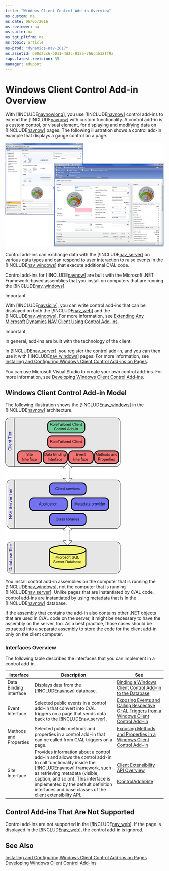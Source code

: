 ```yaml
---
title: "Windows Client Control Add-in Overview"
ms.custom: na
ms.date: 06/05/2016
ms.reviewer: na
ms.suite: na
ms.tgt_pltfrm: na
ms.topic: article
ms-prod: "dynamics-nav-2017"
ms.assetid: b90d2cc6-b011-4d2c-9325-766cdb12ff9a
caps.latest.revision: 35
manager: edupont
---
```

# Windows Client Control Add-in Overview
With [!INCLUDE[navnowlong](includes/navnowlong_md.md)], you use [!INCLUDE[navnow](includes/navnow_md.md)] control add\-ins to extend the [!INCLUDE[navnow](includes/navnow_md.md)] with custom functionality. A control add\-in is a custom control, or visual element, for displaying and modifying data on [!INCLUDE[navnow](includes/navnow_md.md)] pages. The following illustration shows a control add\-in example that displays a gauge control on a page.  
  
 ![Control add&#45;in example of a gauge control](media/NAV_ControlAddin_Gauge_Example.png "NAV\_ControlAddin\_Gauge\_Example")  
  
 Control add\-ins can exchange data with the [!INCLUDE[nav_server](includes/nav_server_md.md)] on various data types and can respond to user interaction to raise events in the [!INCLUDE[nav_windows](includes/nav_windows_md.md)] that execute additional C/AL code.  
  
 Control add\-ins for [!INCLUDE[navnow](includes/navnow_md.md)] are built with the Microsoft .NET Framework–based assemblies that you install on computers that are running the [!INCLUDE[nav_windows](includes/nav_windows_md.md)].  
  
> [!IMPORTANT]  
>  With [!INCLUDE[navsicily](includes/navsicily_md.md)], you can write control add\-ins that can be displayed on both the [!INCLUDE[nav_web](includes/nav_web_md.md)] and the [!INCLUDE[nav_windows](includes/nav_windows_md.md)]. For more information, see [Extending Any Microsoft Dynamics NAV Client Using Control Add\-ins](Extending-Any-Microsoft-Dynamics-NAV-Client-Using-Control-Add-ins.md).  
  
> [!IMPORTANT]  
>  In general, add\-ins are built with the technology of the client.  
  
 In [!INCLUDE[nav_server](includes/nav_server_md.md)], you register the control add\-in, and you can then use it with [!INCLUDE[nav_windows](includes/nav_windows_md.md)] pages. For more information, see [Installing and Configuring Windows Client Control Add\-ins on Pages](Installing-and-Configuring-Windows-Client-Control-Add-ins-on-Pages.md).  
  
 You can use Microsoft Visual Studio to create your own control add\-ins. For more information, see [Developing Windows Client Control Add\-ins](Developing-Windows-Client-Control-Add-ins.md).  
  
## Windows Client Control Add\-in Model  
 The following illustration shows the [!INCLUDE[nav_windows](includes/nav_windows_md.md)] in the [!INCLUDE[navnow](includes/navnow_md.md)] architecture.  
  
 ![RoleTailored client control add&#45;in model](media/NAVRTCControlAddinArchitecture.png "NAVRTCControlAddinArchitecture")  
  
 You install control add\-in assemblies on the computer that is running the [!INCLUDE[nav_windows](includes/nav_windows_md.md)], not the computer that is running [!INCLUDE[nav_server](includes/nav_server_md.md)]. Unlike pages that are instantiated by C/AL code, control add\-ins are instantiated by using metadata that is in the [!INCLUDE[navnow](includes/navnow_md.md)] database.  
  
 If the assembly that contains the add\-in also contains other .NET objects that are used in C/AL code on the server, it might be necessary to have the assembly on the server, too. As a best practice, those cases should be extracted into a separate assembly to store the code for the client add\-in only on the client computer.  
  
### Interfaces Overview  
 The following table describes the interfaces that you can implement in a control add\-in.  
  
|Interface|Description|See|  
|---------------|-----------------|---------|  
|Data Binding interface|Displays data from the [!INCLUDE[navnow](includes/navnow_md.md)] database.|[Binding a Windows Client Control Add\-in to the Database](Binding-a-Windows-Client-Control-Add-in-to-the-Database.md)|  
|Event Interface|Selected public events in a control add\-in that convert into C/AL triggers on a page that sends data back to the [!INCLUDE[nav_server](includes/nav_server_md.md)].|[Exposing Events and Calling Respective C\-AL Triggers from a Windows Client Control Add\-in](Exposing-Events-and-Calling-Respective-C-AL-Triggers-from-a-Windows-Client-Control-Add-in.md)|  
|Methods and Properties|Selected public methods and properties in a control add\-in that can be called from C/AL triggers on a page.|[Exposing Methods and Properties in a Windows Client Control Add\-in](Exposing-Methods-and-Properties-in-a-Windows-Client-Control-Add-in.md)|  
|Site Interface|Provides information about a control add\-in and allows the control add\-in to call functionality inside the [!INCLUDE[navnow](includes/navnow_md.md)] framework, such as retrieving metadata \(visible, caption, and so on\). This interface is implemented by the default definition interfaces and base classes of the client extensibility API.|[Client Extensibility API Overview](Client-Extensibility-API-Overview.md)<br /><br /> [IControlAddInSite](assetId:///T:Microsoft.Dynamics.Framework.UI.Extensibility.IControlAddInSite)|  
  
## Control Add\-ins That Are Not Supported  
 Control add\-ins are not supported in the [!INCLUDE[nav_web](includes/nav_web_md.md)]. If the page is displayed in the [!INCLUDE[nav_web](includes/nav_web_md.md)], the control add\-in is ignored.  
  
## See Also  
 [Installing and Configuring Windows Client Control Add\-ins on Pages](Installing-and-Configuring-Windows-Client-Control-Add-ins-on-Pages.md)   
 [Developing Windows Client Control Add\-ins](Developing-Windows-Client-Control-Add-ins.md)
